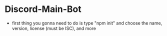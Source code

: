 # Discord-Main-Bot
- first thing you gonna need to do is type "npm init" and choose the name, version, license (must be ISC), and more
#
